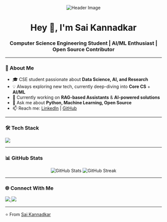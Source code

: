 <!-- Header Image -->
<p align="center">
  <img src="https://via.placeholder.com/1200x300.png?text=Welcome+to+Sai+Kannadkar's+GitHub" alt="Header Image" />
</p>

<!-- Profile Introduction -->
<h1 align="center">Hey 👋, I'm Sai Kannadkar</h1>
<h3 align="center">Computer Science Engineering Student | AI/ML Enthusiast | Open Source Contributor</h3>

---

### 🚀 About Me
- 🎓 CSE student passionate about **Data Science, AI, and Research**  
- 💡 Always exploring new tech, currently deep-diving into **Core CS** + **AI/ML**  
- 🌱 Currently working on **RAG-based Assistants** & **AI-powered solutions**  
- 💬 Ask me about **Python, Machine Learning, Open Source**  
- 📫 Reach me: [LinkedIn](https://linkedin.com/in/saikannadkar) | [GitHub](https://github.com/saikannadkar)

---

### 🛠 Tech Stack
<p>
  <img src="https://skillicons.dev/icons?i=python,java,cpp,html,css,js,react,nodejs,mysql,git,github,linux" />
</p>

---

### 📊 GitHub Stats
<p align="center">
  <img src="https://github-readme-stats.vercel.app/api?username=saikannadkar&show_icons=true&theme=radical" alt="GitHub Stats" />
  <img src="https://github-readme-streak-stats.herokuapp.com/?user=saikannadkar&theme=radical" alt="GitHub Streak" />
</p>

---

### 🌐 Connect With Me
<p>
  <a href="https://linkedin.com/in/saikannadkar">
    <img src="https://img.shields.io/badge/LinkedIn-0A66C2?style=flat&logo=linkedin&logoColor=white"/>
  </a>
  <a href="https://github.com/saikannadkar">
    <img src="https://img.shields.io/badge/GitHub-181717?style=flat&logo=github&logoColor=white"/>
  </a>
</p>

---

⭐️ From [Sai Kannadkar](https://github.com/saikannadkar)

